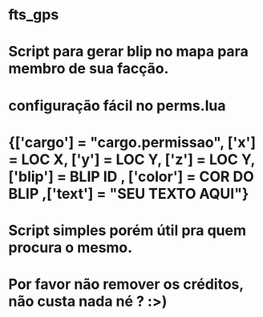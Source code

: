 # fts_gps
# Script para gerar blip no mapa para membro de sua facção.
# configuração fácil no perms.lua
# {['cargo'] = "cargo.permissao", ['x'] = LOC X, ['y'] = LOC Y, ['z'] = LOC Y, ['blip'] = BLIP ID , ['color'] = COR DO BLIP ,['text'] = "SEU TEXTO AQUI"}
# Script simples porém útil pra quem procura o mesmo.
# Por favor não remover os créditos, não custa nada né ? :>)
